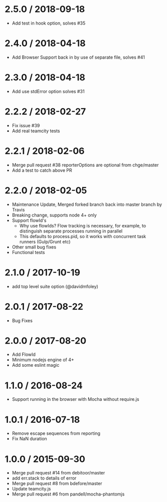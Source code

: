 2.5.0 / 2018-09-18
==================
* Add test in hook option, solves #35

2.4.0 / 2018-04-18
==================
* Add Browser Support back in by use of separate file, solves #41

2.3.0 / 2018-04-18
==================
* Add use stdError option solves #31

2.2.2 / 2018-02-27
==================
* Fix issue #39
* Add real teamcity tests

2.2.1 / 2018-02-06
==================
* Merge pull request #38 reporterOptions are optional from chge/master
* Add a test to catch above PR

2.2.0 / 2018-02-05 
==================
* Maintenance Update, Merged forked branch back into master branch by Travis
* Breaking change, supports node 4+ only 
* Support flowId's
    * Why use flowIds? Flow tracking is necessary, for example, to distinguish separate processes running in parallel
    * This defaults to process.pid, so it works with concurrent task runners (Gulp/Grunt etc)
* Other small bug fixes
* Functional tests

2.1.0 / 2017-10-19 
==================
* add top level suite option (@davidmfoley)

2.0.1 / 2017-08-22 
==================
* Bug Fixes

2.0.0 / 2017-08-20
==================
* Add FlowId
* Minimum nodejs engine of 4+
* Add some eslint magic

1.1.0 / 2016-08-24 
==================
  * Support running in the browser with Mocha without require.js

1.0.1 / 2016-07-18
==================
  * Remove escape sequences from reporting
  * Fix NaN duration

1.0.0 / 2015-09-30
==================
  * Merge pull request #14 from debitoor/master
  * add err.stack to details of error
  * Merge pull request #8 from bdefore/master
  * Update teamcity.js
  * Merge pull request #6 from pandell/mocha-phantomjs
